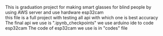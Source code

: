 This is graduation project for making smart glasses for blind people by using AWS server and use hardware esp32cam  
this file is a full project with testing all api with which one is best accuracy 
The final api we use is ".ipynb_checkpoints" 
we use arduino ide to code esp32cam 
The code of esp32cam we use is in "codes" file 
